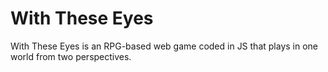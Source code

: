 # With These Eyes
With These Eyes is an RPG-based web game coded in JS that plays in one world from two perspectives.
